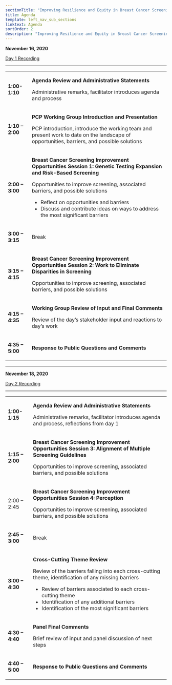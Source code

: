 ```yaml
---
sectionTitle: "Improving Resilience and Equity in Breast Cancer Screening: Lessons from COVID-19 and Beyond"
title: Agenda
template: left_nav_sub_sections
linktext: Agenda
sortOrder: 2
description: "Improving Resilience and Equity in Breast Cancer Screening: Lessons from COVID-19 and Beyond - Meeting Agenda"
---
```


**November 16, 2020**

[Day 1 Recording](https://nci.rev.vbrick.com/#/videos/f801d69d-4ad5-45cd-8cc5-8eaf4a0ea3eb)

<hr />

<table class="agenda-table">
<tbody>
<tr><td>

**1:00-1:10**

</td><td>

**Agenda Review and Administrative Statements**

Administrative remarks, facilitator introduces agenda and process

</td></tr>
<tr><td>

**1:10 – 2:00**

</td><td>

**PCP Working Group Introduction and Presentation**

PCP introduction, introduce the working team and present work to date on the landscape of opportunities, barriers, and possible solutions

</td></tr>
<tr><td>

**2:00 – 3:00**

</td><td>

**Breast Cancer Screening Improvement Opportunities Session 1: Genetic Testing Expansion and Risk-Based Screening**

Opportunities to improve screening, associated barriers, and possible solutions

- Reflect on opportunities and barriers
- Discuss and contribute ideas on ways to address the most significant barriers
</td></tr>
<tr><td>

**3:00 – 3:15**

</td><td>

Break

</td></tr>
<tr><td>

**3:15 – 4:15**

</td><td>

**Breast Cancer Screening Improvement Opportunities Session 2: Work to Eliminate Disparities in Screening**

Opportunities to improve screening, associated barriers, and possible solutions

</td></tr>
<tr><td>

**4:15 – 4:35**

</td><td>

**Working Group Review of Input and Final Comments**

Review of the day’s stakeholder input and reactions to day’s work

</td></tr>
<tr><td>

**4:35 – 5:00**

</td><td>

**Response to Public Questions and Comments**

</td></tr></tbody></table>

<hr />

**November 18, 2020**

[Day 2 Recording](https://nci.rev.vbrick.com/#/videos/d0bb6306-d615-494e-9a9f-3943b539f5e1)

<hr />

<table class="agenda-table">
<tbody>
<tr><td>

**1:00-1:15**

</td><td>

**Agenda Review and Administrative Statements**

Administrative remarks, facilitator introduces agenda and process, reflections from day 1

</td></tr>
<tr><td>

**1:15 – 2:00**

</td><td>

**Breast Cancer Screening Improvement Opportunities Session 3: Alignment of Multiple Screening Guidelines**

Opportunities to improve screening, associated barriers, and possible solutions

</td></tr>
<tr><td>

2:00 – 2:45

</td><td>

**Breast Cancer Screening Improvement Opportunities Session 4: Perception**

Opportunities to improve screening, associated barriers, and possible solutions

</td></tr>
<tr><td>

**2:45 – 3:00**

</td><td>

Break

</td></tr>
<tr><td>

**3:00 – 4:30**

</td><td>

**Cross-Cutting Theme Review**

Review of the barriers falling into each cross-cutting theme, identification of any missing barriers

- Review of barriers associated to each cross-cutting theme
- Identification of any additional barriers
- Identification of the most significant barriers
</td></tr>
<tr><td>

**4:30 – 4:40**

</td><td>

**Panel Final Comments**

Brief review of input and panel discussion of next steps

</td></tr>
<tr><td>

**4:40 – 5:00**

</td><td>

**Response to Public Questions and Comments**

</td></tr></tbody></table>
